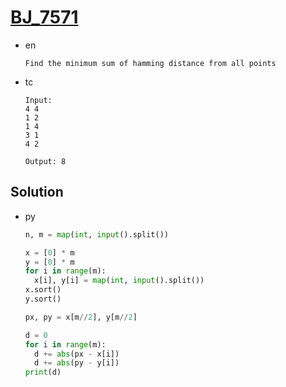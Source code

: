 # [BJ_7571](https://acmicpc.net/problem/7571)

* en

  ```en
  Find the minimum sum of hamming distance from all points
  ```

* tc

  ```tc
  Input:
  4 4
  1 2
  1 4
  3 1
  4 2

  Output: 8
  ```

## Solution

* py

  ```py
  n, m = map(int, input().split())

  x = [0] * m
  y = [0] * m
  for i in range(m):
    x[i], y[i] = map(int, input().split())
  x.sort()
  y.sort()

  px, py = x[m//2], y[m//2]

  d = 0
  for i in range(m):
    d += abs(px - x[i])
    d += abs(py - y[i])
  print(d)
  ```

